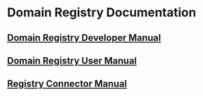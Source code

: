 # Domain Registry Documentation

## [Domain Registry Developer Manual](https://github.com/reTHINK-project/dev-registry-domain/blob/master/docs/DomainRegistryDeveloperManual.md)
## [Domain Registry User Manual](https://github.com/reTHINK-project/dev-registry-domain/blob/master/docs/DomainRegistryUserManual.md)
## [Registry Connector Manual](https://github.com/reTHINK-project/dev-registry-domain/blob/master/docs/RegistryConnectorManual.md)
